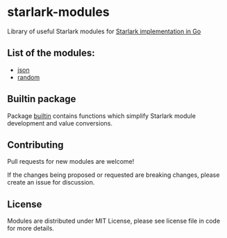 # starlark-modules
Library of useful Starlark modules for [Starlark implementation in Go](https://github.com/google/starlark-go)

## List of the modules:
* [json](/json)
* [random](/random)

## Builtin package

Package [builtin](/builtin) contains functions which simplify Starlark module development and value conversions. 

## Contributing

Pull requests for new modules are welcome!

If the changes being proposed or requested are breaking changes, please create an issue for discussion.

## License

Modules are distributed under MIT License, please see license file in code for more details.
